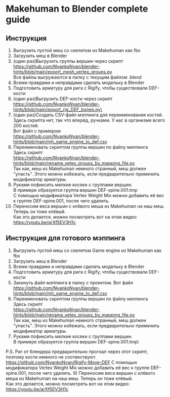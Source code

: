 # Makehuman to Blender complete guide
## Инструкция
1) Выгрузить пустой меш со скелетом из Makehuman как fbx
2) Загрузить меш в Blender
3) (один раз)Выгрузить группы вершин через скрипт \
https://github.com/NyankoNyan/blender-hints/blob/main/export_mesh_vertex_groups.py \
Все файлы выгружаются в папку с текущим файлом .blend
4) Всеми правдами и неправдами сделать модельку в Blender
5) Подготовить арматуру для рига с Rigify, чтобы существовали DEF-кости
6) (один раз)Выгрузить DEF-кости через скрипт\
https://github.com/NyankoNyan/blender-hints/blob/main/export_rig_DEF_bones.py\
7) (один раз)Создать CSV-файл мэппинга для переименования костей. Здесь скрипта нет, так что вперёд, ручками. У нас в организме всего 200 костей.\
Вот файл с примером\
https://github.com/NyankoNyan/blender-hints/blob/main/mh_game_engine_to_def.csv
8) Переименовать скриптом группы вершин по файлу меппинга\
Здесь скрипт\
https://github.com/NyankoNyan/blender-hints/blob/main/rename_vetex_groups_by_mapping_file.py \
Так как, меш из Makehuman немного странный, меш должен "упасть". Этого можно избежать, если предварительно применить модификатор арматуры.
9) Руками пофиксить мелкие косяки с группами вершин.\
В примере образуется группа вершин DEF-spine.001.tmp\
С помощью модификатора Vertex Weight Mix можно добавить её вес к группе DEF-spine.001, после чего удалить.
10) Переносим веса вершин с клёвого меша из Makehuman на наш меш. Теперь он тоже клёвый.\
Как это делается, можно посмотреть вот на этом видео:\
https://youtu.be/arXf5EV3H1c
 
## Инструкция для готового мэппинга
1) Выгрузить пустой меш со скелетом Game engine из Makehuman как fbx
2) Загрузить меш в Blender
3) Всеми правдами и неправдами сделать модельку в Blender
4) Подготовить арматуру для рига с Rigify, чтобы существовали DEF-кости
5) Закинуть файл мэппинга в папку с проектом. Вот файл\
https://github.com/NyankoNyan/blender-hints/blob/main/mh_game_engine_to_def.csv
6) Переименовать скриптом группы вершин по файлу меппинга\
Здесь скрипт\
https://github.com/NyankoNyan/blender-hints/blob/main/rename_vetex_groups_by_mapping_file.py \
Так как, меш из Makehuman немного странный, меш должен "упасть". Этого можно избежать, если предварительно применить модификатор арматуры.
7) Руками пофиксить мелкие косяки с группами вершин.\
В примере образуется группа вершин DEF-spine.001.tmp\

P.S. Риг от блендера предварительно прогнал через этот скрипт, поэтому кости немного не соотвествуют.\
https://github.com/NyankoNyan/Rigify-Move-DEF
С помощью модификатора Vertex Weight Mix можно добавить её вес к группе DEF-spine.001, после чего удалить.
9) Переносим веса вершин с клёвого меша из Makehuman на наш меш. Теперь он тоже клёвый.\
Как это делается, можно посмотреть вот на этом видео:\
https://youtu.be/arXf5EV3H1c
